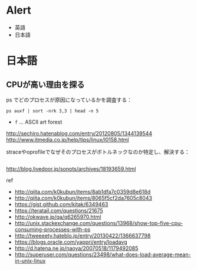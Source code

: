 # Alert

* 英語
* 日本語

# 日本語

## CPUが高い理由を探る

ps でどのプロセスが原因になっているかを調査する：

```
ps auxf | sort -nrk 3,3 | head -n 5
```

- `f` ... ASCII art forest

http://sechiro.hatenablog.com/entry/20120805/1344139544
http://www.itmedia.co.jp/help/tips/linux/l0158.html

straceやoprofileでなぜそのプロセスがボトルネックなのか特定し、解決する：

```

```

http://blog.livedoor.jp/sonots/archives/18193659.html




ref 

* http://qiita.com/k0kubun/items/8ab1dfa7c0359d8e618d
* http://qiita.com/k0kubun/items/8065f5cf2da7605c8043
* https://gist.github.com/kitak/6349463
* https://teratail.com/questions/21675
* http://okwave.jp/qa/q6265970.html
* http://unix.stackexchange.com/questions/13968/show-top-five-cpu-consuming-processes-with-ps
* http://tweeeety.hateblo.jp/entry/20130422/1366637798
* https://blogs.oracle.com/yappri/entry/loadavg
* http://d.hatena.ne.jp/naoya/20070518/1179492085
* http://superuser.com/questions/23498/what-does-load-average-mean-in-unix-linux
